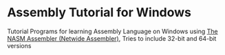 # Assembly Tutorial for Windows

Tutorial Programs for learning Assembly Language on Windows using [The NASM Assembler (Netwide Assembler)](https://www.nasm.us), Tries to include 32-bit and 64-bit versions